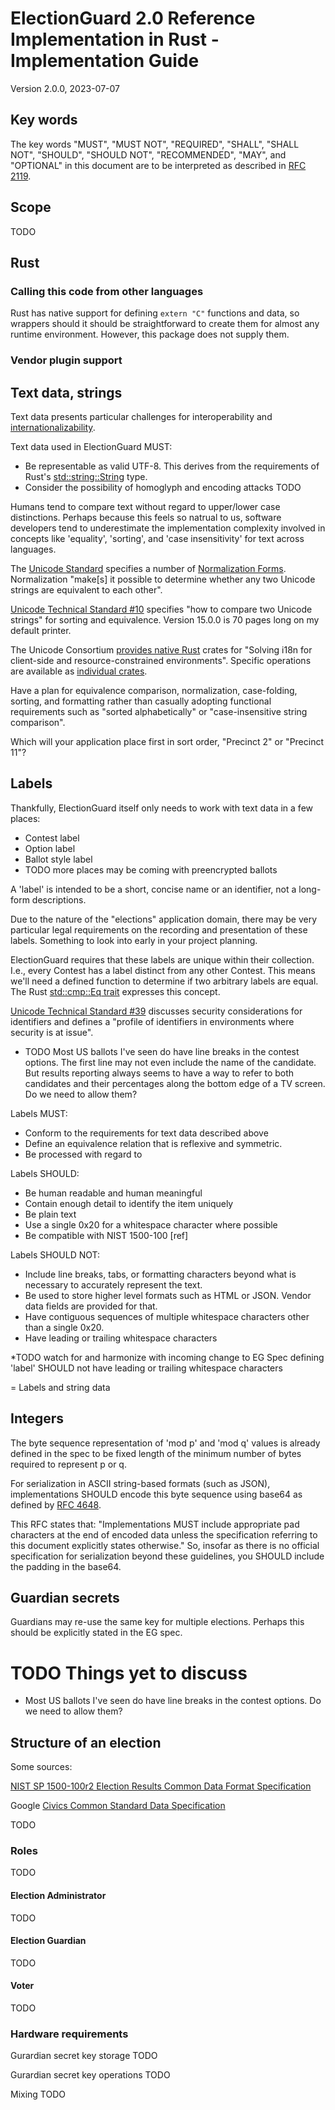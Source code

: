 # ElectionGuard 2.0 Reference Implementation in Rust - Implementation Guide

Version 2.0.0, 2023-07-07

## Key words

The key words "MUST", "MUST NOT", "REQUIRED", "SHALL", "SHALL NOT", "SHOULD",
"SHOULD NOT", "RECOMMENDED",  "MAY", and "OPTIONAL" in this document are to be
interpreted as described in [RFC 2119](https://www.rfc-editor.org/rfc/rfc2119).

## Scope

TODO

## Rust

### Calling this code from other languages

Rust has native support for defining `extern "C"` functions and data, so wrappers should it should be straightforward
to create them for almost any runtime environment. However, this package does not supply them.

### Vendor plugin support

## Text data, strings

Text data presents particular challenges for interoperability and [internationalizability](https://www.w3.org/International/i18n-drafts/nav/about).

Text data used in ElectionGuard MUST:
* Be representable as valid UTF-8. This derives from the requirements of Rust's [std::string::String](https://doc.rust-lang.org/std/string/struct.String.html) type.
* Consider the possibility of homoglyph and encoding attacks TODO

Humans tend to compare text without regard to upper/lower case distinctions. Perhaps because this feels so natrual
to us, software developers tend to underestimate the implementation complexity involved in concepts
like 'equality', 'sorting', and 'case insensitivity' for text across languages.

The [Unicode Standard](https://www.unicode.org/versions/latest/) specifies a number of
[Normalization Forms](https://www.unicode.org/reports/tr15/). Normalization "make[s] it possible to
determine whether any two Unicode strings are equivalent to each other".

[Unicode Technical Standard #10](https://www.unicode.org/reports/tr10/) specifies "how to compare two
Unicode strings" for sorting and equivalence. Version 15.0.0 is 70 pages long on my default printer.

The Unicode Consortium [provides native Rust](https://github.com/unicode-org/icu4x) crates for
"Solving i18n for client-side and resource-constrained environments". Specific operations are
available as [individual crates](https://crates.io/crates/icu/dependencies).

Have a plan for equivalence comparison, normalization, case-folding, sorting, and formatting
rather than casually adopting functional requirements such as "sorted alphabetically" or "case-insensitive string comparison".

Which will your application place first in sort order, "Precinct 2" or "Precinct 11"?

## Labels

Thankfully, ElectionGuard itself only needs to work with text data in a few places:
* Contest label
* Option label
* Ballot style label
* TODO more places may be coming with preencrypted ballots

A 'label' is intended to be a short, concise name or an identifier, not a long-form descriptions.

Due to the nature of the "elections" application domain, there may be very particular legal
requirements on the recording and presentation of these labels. Something to look into early
in your project planning.

ElectionGuard requires that these labels are unique within their collection. I.e., every Contest
has a label distinct from any other Contest. This means we'll need a defined function to determine if
two arbitrary labels are equal. The Rust [std::cmp::Eq trait](https://doc.rust-lang.org/std/cmp/trait.Eq.html)
expresses this concept.

[Unicode Technical Standard #39](https://www.unicode.org/reports/tr39/) discusses security considerations
for identifiers and defines a "profile of identifiers in environments where security is at issue".

* TODO Most US ballots I've seen do have line breaks in the contest options. The first line may not even include the name of the candidate. But results reporting always seems to have a way to refer to both candidates and their percentages along the bottom edge of a TV screen. Do we need to allow them?

Labels MUST:
* Conform to the requirements for text data described above
* Define an equivalence relation that is reflexive and symmetric.
* Be processed with regard to 

Labels SHOULD:
* Be human readable and human meaningful
* Contain enough detail to identify the item uniquely
* Be plain text
* Use a single 0x20 for a whitespace character where possible
* Be compatible with NIST 1500-100 [ref]

Labels SHOULD NOT:
* Include line breaks, tabs, or formatting characters beyond what is necessary to accurately represent the text.
* Be used to store higher level formats such as HTML or JSON. Vendor data fields are provided for that.
* Have contiguous sequences of multiple whitespace characters other than a single 0x20.
* Have leading or trailing whitespace characters

*TODO watch for and harmonize with incoming change to EG Spec defining 'label'
SHOULD not have leading or trailing whitespace characters

= Labels and string data

## Integers
The byte sequence representation of 'mod p' and 'mod q' values is already defined in the spec to be fixed length of the minimum number of bytes required to represent p or q.

For serialization in ASCII string-based formats (such as JSON), implementations SHOULD encode this byte sequence
using base64 as defined by [RFC 4648](https://www.rfc-editor.org/rfc/rfc4648.html).

This RFC states that: "Implementations MUST include appropriate pad characters at the end of encoded data unless the specification referring to this document explicitly states otherwise." So, insofar as there is no official specification for serialization beyond these guidelines, you SHOULD include the padding in the base64.

## Guardian secrets

Guardians may re-use the same key for multiple elections. Perhaps this should be explicitly stated in the EG spec.

# TODO Things yet to discuss

* Most US ballots I've seen do have line breaks in the contest options. Do we need to allow them?

## Structure of an election

Some sources:

[NIST SP 1500-100r2 Election Results Common Data Format 
Specification](https://nvlpubs.nist.gov/nistpubs/SpecialPublications/NIST.SP.1500-100r2.pdf)

Google [Civics Common Standard Data Specification](https://developers.google.com/civics-data)

TODO

### Roles

TODO

#### Election Administrator

TODO

#### Election Guardian

TODO

#### Voter

TODO

### Hardware requirements

Gurardian secret key storage TODO

Gurardian secret key operations TODO

Mixing TODO


